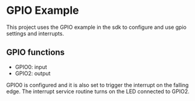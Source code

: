 # GPIO Example

This project uses the GPIO example in the sdk to configure and use gpio settings and interrupts.

## GPIO functions

 * GPIO0: input
 * GPIO2: output
 
GPIO0 is configured and it is also set to trigger the interrupt on the falling edge.
The interrupt service routine turns on the LED connected to GPIO2.


